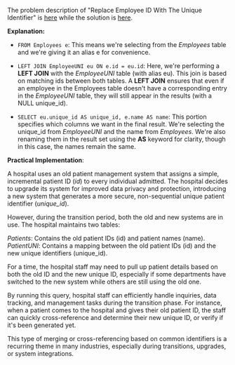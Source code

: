 The problem description of "Replace Employee ID With The Unique Identifier" is [here](https://leetcode.com/problems/replace-employee-id-with-the-unique-identifier/?envType=study-plan-v2&envId=top-sql-50) while the solution is [here](https://github.com/aurimas13/Solutions-To-Problems/blob/main/LeetCode/SQL%20Solutions/Replace%20Employee%20ID%20With%20The%20Unique%20Identifier/replace.sql).

**Explanation:**

- `FROM Employees e`: This means we're selecting from the *Employees* table and we're giving it an alias e for convenience.

- `LEFT JOIN EmployeeUNI eu ON e.id = eu.id`: Here, we're performing a **LEFT JOIN** with the *EmployeeUNI* table (with alias eu). This join is based on matching ids between both tables. A **LEFT JOIN** ensures that even if an employee in the Employees table doesn't have a corresponding entry in the *EmployeeUNI* table, they will still appear in the results (with a NULL unique_id).

- `SELECT eu.unique_id AS unique_id, e.name AS name`: This portion specifies which columns we want in the final result. We're selecting the unique_id from *EmployeeUNI* and the name from *Employees*. We're also renaming them in the result set using the **AS** keyword for clarity, though in this case, the names remain the same.

**Practical Implementation**:

A hospital uses an old patient management system that assigns a simple, incremental patient ID (*id*) to every individual admitted. The hospital decides to upgrade its system for improved data privacy and protection, introducing a new system that generates a more secure, non-sequential unique patient identifier (*unique_id*).

However, during the transition period, both the old and new systems are in use. The hospital maintains two tables:

*Patients*: Contains the old patient IDs (id) and patient names (name).
*PatientUNI*: Contains a mapping between the old patient IDs (id) and the new unique identifiers (unique_id).

For a time, the hospital staff may need to pull up patient details based on both the old ID and the new unique ID, especially if some departments have switched to the new system while others are still using the old one.

By running this query, hospital staff can efficiently handle inquiries, data tracking, and management tasks during the transition phase. For instance, when a patient comes to the hospital and gives their old patient ID, the staff can quickly cross-reference and determine their new unique ID, or verify if it's been generated yet.

This type of merging or cross-referencing based on common identifiers is a recurring theme in many industries, especially during transitions, upgrades, or system integrations.